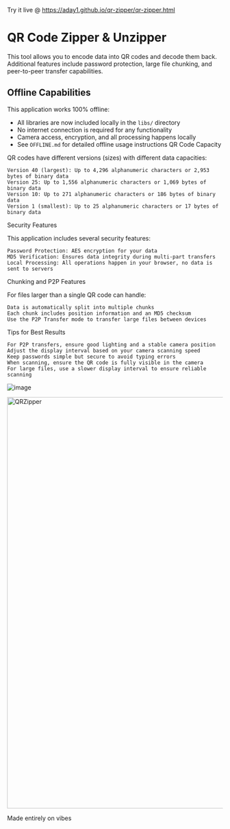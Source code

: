 Try it live @ https://aday1.github.io/qr-zipper/qr-zipper.html

# QR Code Zipper & Unzipper

This tool allows you to encode data into QR codes and decode them back. Additional features include password protection, large file chunking, and peer-to-peer transfer capabilities.

## Offline Capabilities

This application works 100% offline:
- All libraries are now included locally in the `libs/` directory
- No internet connection is required for any functionality
- Camera access, encryption, and all processing happens locally
- See `OFFLINE.md` for detailed offline usage instructions
QR Code Capacity

QR codes have different versions (sizes) with different data capacities:

    Version 40 (largest): Up to 4,296 alphanumeric characters or 2,953 bytes of binary data
    Version 25: Up to 1,556 alphanumeric characters or 1,069 bytes of binary data
    Version 10: Up to 271 alphanumeric characters or 186 bytes of binary data
    Version 1 (smallest): Up to 25 alphanumeric characters or 17 bytes of binary data

Security Features

This application includes several security features:

    Password Protection: AES encryption for your data
    MD5 Verification: Ensures data integrity during multi-part transfers
    Local Processing: All operations happen in your browser, no data is sent to servers

Chunking and P2P Features

For files larger than a single QR code can handle:

    Data is automatically split into multiple chunks
    Each chunk includes position information and an MD5 checksum
    Use the P2P Transfer mode to transfer large files between devices

Tips for Best Results

    For P2P transfers, ensure good lighting and a stable camera position
    Adjust the display interval based on your camera scanning speed
    Keep passwords simple but secure to avoid typing errors
    When scanning, ensure the QR code is fully visible in the camera
    For large files, use a slower display interval to ensure reliable scanning

![image](https://github.com/user-attachments/assets/92a394a0-b563-47ce-bdcd-a90dd4af7c3b)

<img width="960" alt="QRZipper" src="https://github.com/user-attachments/assets/332261dd-067f-47cd-bfe4-36349c825fc9" />

Made entirely on vibes
